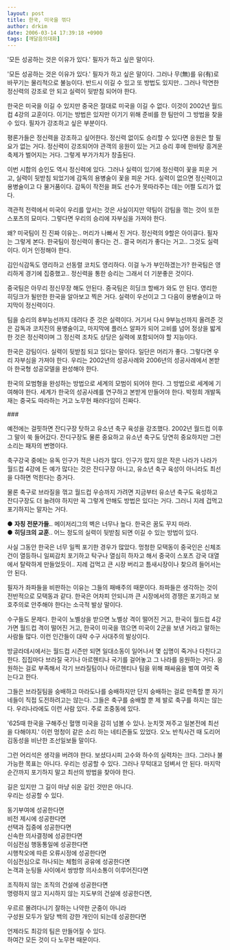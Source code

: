 ```yaml
---
layout: post
title: 한국, 미국을 꺾다
author: drkim
date: 2006-03-14 17:39:18 +0900
tags: [깨달음의대화]
---
```

 '모든 성공하는 것은 이유가 있다.' 필자가 하고 싶은 말이다. 

'모든 성공하는 것은 이유가 있다.' 필자가 하고 싶은 말이다. 그러나 무(無)를 유(有)로 바꾸기는 물리적으로 불능이다. 반드시 이길 수 있고 또 방법도 있지만.. 그러나 막연한 정신력의 강조로 안 되고 실력이 뒷받침 되어야 한다. 

한국은 미국을 이길 수 있지만 중국은 절대로 미국을 이길 수 없다. 이것이 2002년 월드컵 4강의 교훈이다. 이기는 방법은 있지만 이기기 위해 준비를 한 팀만이 그 방법을 찾을 수 있다. 필자가 강조하고 싶은 부분이다. 

평론가들은 정신력을 강조하고 싶어한다. 정신력 없이도 승리할 수 있다면 응원은 할 필요가 없는 거다. 정신력이 강조되어야 관객의 응원이 있는 거고 승리 후에 한바탕 흥겨운 축제가 벌어지는 거다. 그렇게 부가가치가 창출된다. 

이번 시합의 승인도 역시 정신력에 있다. 그러나 실력이 있기에 정신력이 꽃을 피운 거고, 실력이 뒷받침 되었기에 감독의 용병술이 꽃을 피운 거다. 실력이 없으면 정신력이고 용병술이고 다 물거품이다. 감독이 작전을 펴도 선수가 못따라주는 데는 어쩔 도리가 없다. 

객관적 전력에서 미국이 우리를 앞서는 것은 사실이지만 약팀이 강팀을 꺾는 것이 또한 스포츠의 묘미다. 그렇다면 우리의 승리에 자부심을 가져야 한다. 

왜? 미국팀이 진 진짜 이유는.. 머리가 나빠서 진 거다. 정신력의 9할은 아이큐다. 필자는 그렇게 본다. 한국팀이 정신력이 좋다는 건.. 결국 머리가 좋다는 거고.. 그것도 실력이다. 이거 인정해야 한다. 

김인식감독도 영리하고 선동렬 코치도 영리하다. 이걸 누가 부인하겠는가? 한국팀은 영리하게 경기에 집중했고.. 정신력을 통한 승리는 그래서 더 기분좋은 것이다. 

중국팀은 아무리 정신무장 해도 안된다. 중국팀은 히딩크 할배가 와도 안 된다. 영리한 히딩크가 될만한 한국을 알아보고 찍은 거다. 실력이 우선이고 그 다음이 용병술이고 마지막이 정신력이다. 

팀을 승리의 8부능선까지 데려다 준 것은 실력이다. 거기서 다시 9부능선까지 올려준 것은 감독과 코치진의 용병술이고, 마지막에 플러스 알파가 되어 고비를 넘어 정상을 밟게 한 것은 정신력이며 그 정신력 조차도 상당은 실력에 포함되어야 할 지능이다. 

한국은 강팀이다. 실력이 뒷받침 되고 있다는 말이다. 일단은 머리가 좋다. 그렇다면 우리 자부심을 가져야 한다. 우리는 2002년의 성공사례와 2006년의 성공사례에서 본받아 한국형 성공모델을 완성해야 한다. 

한국의 모범형을 완성하는 방법으로 세계의 모범이 되어야 한다. 그 방법으로 세계에 기여해야 한다. 세계가 한국의 성공사례를 연구하고 본받게 만들어야 한다. 박정희 개발독재는 중국도 따라하는 거고 노무현 패러다임이 진짜다. 

\### 

예전에는 걸핏하면 잔디구장 탓하고 유소년 축구 육성을 강조했다. 2002년 월드컵 이후 그 말이 쑥 들어갔다. 잔디구장도 물론 중요하고 유소년 축구도 당연히 중요하지만 그런 소리는 패자의 변명이다. 

축구강국 중에는 유독 인구가 적은 나라가 많다. 인구가 많지 않은 작은 나라가 나라가 월드컵 4강에 든 예가 많다는 것은 잔디구장 아니고, 유소년 축구 육성이 아니라도 최선을 다하면 먹힌다는 증거다. 

물론 축구로 브라질을 꺾고 월드컵 우승까지 가려면 지금부터 유소년 축구도 육성하고 잔디구장도 더 늘려야 하지만 꼭 그렇게 안해도 방법은 있다는 거다. 그러니 지레 겁먹고 포기하지는 말자는 거다. 

● **자칭 전문가들.**. 메이저리그의 벽은 너무나 높다. 한국은 꿈도 꾸지 마라.  
● **히딩크의 교훈**.. 어느 정도의 실력이 뒷받침 되면 이길 수 있는 방법이 있다. 

사실 그동안 한국은 너무 일찍 포기한 경우가 많았다. 멍청한 모택동이 중국인은 신체조건이 열등하니 일찌감치 포기하고 탁구나 열심히 하자고 해서 중국이 스포츠 강국 대열에서 탈락하게 만들었듯이.. 지레 겁먹고 큰 시장 버리고 틈새시장이나 찾으려 들어서는 안 된다. 

필자가 좌파들을 비판하는 이유는 그들의 패배주의 때문이다. 좌파들은 생각하는 것이 전반적으로 모택동과 같다. 한국은 어차피 안되니까 큰 시장에서의 경쟁은 포기하고 보호주의로 안주해야 한다는 소극적 발상 말이다. 

수구들도 문제다. 한국이 노벨상을 받으면 노벨상 격이 떨어진 거고, 한국이 월드컵 4강 가면 월드컵 격이 떨어진 거고, 한국이 미국을 꺾으면 미국이 2군을 보낸 거라고 말하는 사람들 많다. 이런 인간들이 대략 수구 사대주의 발상이다. 

방글라데시에서는 월드컵 시즌만 되면 일대소동이 일어나서 몇 십명이 죽거나 다친다고 한다. 집집마다 브라질 국기나 아르헨티나 국기를 걸어놓고 그 나라를 응원하는 거다. 응원하는 걸로 부족해서 각기 브라질팀이나 아르헨티나 팀을 위해 패싸움을 벌여 여럿 죽는다고 한다. 

그들은 브라질팀을 숭배하고 마라도나를 숭배하지만 단지 숭배하는 걸로 만족할 뿐 자기네들이 직접 도전하려고는 않는다. 그들은 축구를 숭배할 뿐 제 발로 축구를 하지는 않는다. 우리나라에도 이런 사람 있다. 주로 조중동에 있다. 

'625때 한국을 구해주신 혈맹 미국을 감히 넘볼 수 있나. 눈치껏 져주고 일본전에 최선을 다해야지.' 이런 멍청이 같은 소리 하는 네티즌들도 있었다. 오노 반칙사건 때 도리어 김동성을 비난한 조선일보들 말이다. 

그런 어리석은 생각을 버려야 한다. 보셨다시피 고수와 하수의 실력차는 크다. 그러나 불가능한 목표는 아니다. 우리는 성공할 수 있다. 그러나 무턱대고 덤벼서 안 된다. 마지막 순간까지 포기하지 말고 최선의 방법을 찾아야 한다. 

길은 있지만 그 길이 마냥 쉬운 길인 것만은 아니다.   
우리는 성공할 수 있다. 

동기부여에 성공한다면  
비전 제시에 성공한다면  
선택과 집중에 성공한다면  
신속한 의사결정에 성공한다면  
이심전심 행동통일에 성공한다면  
시행착오에 따른 오류시정에 성공한다면  
이심전심으로 하나되는 체험의 공유에 성공한다면  
논객과 눈팅들 사이에서 쌍방향 의사소통이 이루어진다면

조직하지 않는 조직의 건설에 성공한다면  
명령하지 않고 지시하지 않는 지도부의 건설에 성공한다면,  
  
우르르 몰려다니기 잘하는 나약한 군중이 아니라   
구성원 모두가 일당 백의 강한 개인이 되는데 성공한다면  
  
언제라도 최강의 팀은 만들어질 수 있다.  
하여간 모든 것이 다 노무현 때문이다.